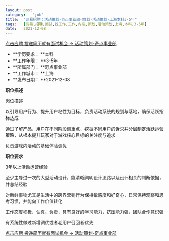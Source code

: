 ```yaml
---
layout:	post
category:	"job"
title:	"网易招聘：活动策划-奇点事业部-策划-活动策划-上海本科3-5年"
tags:	[网易,招聘,面试,找工作,工作,内推,策划,活动策划,上海,本科,3-5年]
date:	2021-12-08
---
```


[点击应聘 投递简历就有面试机会 ->  活动策划-奇点事业部](http://mobile.bole.netease.com/bole/boleDetail?id=34945&employeeId=346f03c3cda5f04c&key=all)



- **学历要求： **本科
- **工作年限： **3-5年
- **所属部门： **奇点事业部
- **工作城市： **上海
- **发布日期： **2021-12-08



**职位描述**

岗位描述

以引导用户行为、提升用户粘性为目标，负责活动系统的规划与落地，确保活跃指标达成

通过了解产品、用户在不同阶段侧重点，挖掘不同用户的诉求并分层制定活跃运营策略，从根本提升玩家对于游戏核心目标的关注度与追求

负责游戏内活动的基础体验调优









**职位要求**

3年以上活动运营经验

至少主导过一次的大型活动设计，能清晰阐明设计思路以及设计相关的判断依据，并总结经验

对新鲜事物尤其是生活中的跨界营销行为保持敏感度和好奇心，日常保持观察和思考习惯，并能向工作价值转化

工作态度积极、认真、负责，具有良好的学习能力，抗压能力强，团队合作意识强

有系统性做过新增调优或者老用户召回者优先



[点击应聘 投递简历就有面试机会 ->  活动策划-奇点事业部](http://mobile.bole.netease.com/bole/boleDetail?id=34945&employeeId=346f03c3cda5f04c&key=all)